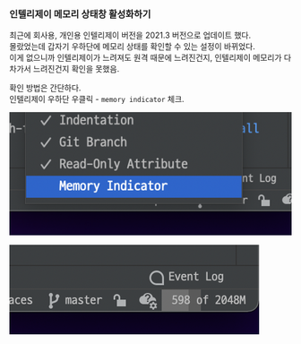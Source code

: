 ### 인텔리제이 메모리 상태창 활성화하기

최근에 회사용, 개인용 인텔리제이 버전을 2021.3 버전으로 업데이트 했다.  
몰랐었는데 갑자기 우하단에 메모리 상태를 확인할 수 있는 설정이 바뀌었다.  
이게 없으니까 인텔리제이가 느려져도 원격 때문에 느려진건지, 인텔리제이 메모리가 다 차가서 느려진건지 확인을 못했음.

확인 방법은 간단하다.  
인텔리제이 우하단 우클릭 - `memory indicator` 체크.

![before enable indicator](/images/IDE_기타/memory_indicator_1.png)

![after enable indicator](/images/IDE_기타/memory_indicator_2.png)


